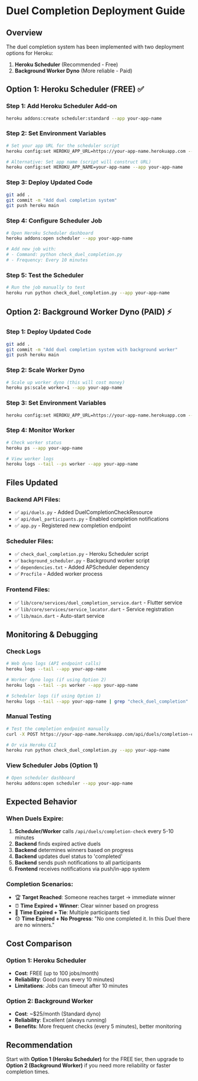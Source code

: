 # Duel Completion Deployment Guide

## Overview
The duel completion system has been implemented with two deployment options for Heroku:

1. **Heroku Scheduler** (Recommended - Free)
2. **Background Worker Dyno** (More reliable - Paid)

## Option 1: Heroku Scheduler (FREE) ✅

### Step 1: Add Heroku Scheduler Add-on
```bash
heroku addons:create scheduler:standard --app your-app-name
```

### Step 2: Set Environment Variables
```bash
# Set your app URL for the scheduler script
heroku config:set HEROKU_APP_URL=https://your-app-name.herokuapp.com --app your-app-name

# Alternative: Set app name (script will construct URL)
heroku config:set HEROKU_APP_NAME=your-app-name --app your-app-name
```

### Step 3: Deploy Updated Code
```bash
git add .
git commit -m "Add duel completion system"
git push heroku main
```

### Step 4: Configure Scheduler Job
```bash
# Open Heroku Scheduler dashboard
heroku addons:open scheduler --app your-app-name

# Add new job with:
# - Command: python check_duel_completion.py
# - Frequency: Every 10 minutes
```

### Step 5: Test the Scheduler
```bash
# Run the job manually to test
heroku run python check_duel_completion.py --app your-app-name
```

## Option 2: Background Worker Dyno (PAID) ⚡

### Step 1: Deploy Updated Code
```bash
git add .
git commit -m "Add duel completion system with background worker"
git push heroku main
```

### Step 2: Scale Worker Dyno
```bash
# Scale up worker dyno (this will cost money)
heroku ps:scale worker=1 --app your-app-name
```

### Step 3: Set Environment Variables
```bash
heroku config:set HEROKU_APP_URL=https://your-app-name.herokuapp.com --app your-app-name
```

### Step 4: Monitor Worker
```bash
# Check worker status
heroku ps --app your-app-name

# View worker logs
heroku logs --tail --ps worker --app your-app-name
```

## Files Updated

### Backend API Files:
- ✅ `api/duels.py` - Added DuelCompletionCheckResource
- ✅ `api/duel_participants.py` - Enabled completion notifications
- ✅ `app.py` - Registered new completion endpoint

### Scheduler Files:
- ✅ `check_duel_completion.py` - Heroku Scheduler script
- ✅ `background_scheduler.py` - Background worker script
- ✅ `dependencies.txt` - Added APScheduler dependency
- ✅ `Procfile` - Added worker process

### Frontend Files:
- ✅ `lib/core/services/duel_completion_service.dart` - Flutter service
- ✅ `lib/core/services/service_locator.dart` - Service registration
- ✅ `lib/main.dart` - Auto-start service

## Monitoring & Debugging

### Check Logs
```bash
# Web dyno logs (API endpoint calls)
heroku logs --tail --app your-app-name

# Worker dyno logs (if using Option 2)
heroku logs --tail --ps worker --app your-app-name

# Scheduler logs (if using Option 1)
heroku logs --tail --app your-app-name | grep "check_duel_completion"
```

### Manual Testing
```bash
# Test the completion endpoint manually
curl -X POST https://your-app-name.herokuapp.com/api/duels/completion-check

# Or via Heroku CLI
heroku run python check_duel_completion.py --app your-app-name
```

### View Scheduler Jobs (Option 1)
```bash
# Open scheduler dashboard
heroku addons:open scheduler --app your-app-name
```

## Expected Behavior

### When Duels Expire:
1. **Scheduler/Worker** calls `/api/duels/completion-check` every 5-10 minutes
2. **Backend** finds expired active duels
3. **Backend** determines winners based on progress
4. **Backend** updates duel status to 'completed'
5. **Backend** sends push notifications to all participants
6. **Frontend** receives notifications via push/in-app system

### Completion Scenarios:
- 🏆 **Target Reached**: Someone reaches target → immediate winner
- ⏰ **Time Expired + Winner**: Clear winner based on progress
- 🤝 **Time Expired + Tie**: Multiple participants tied
- 😞 **Time Expired + No Progress**: "No one completed it. In this Duel there are no winners."

## Cost Comparison

### Option 1: Heroku Scheduler
- **Cost**: FREE (up to 100 jobs/month)
- **Reliability**: Good (runs every 10 minutes)
- **Limitations**: Jobs can timeout after 10 minutes

### Option 2: Background Worker
- **Cost**: ~$25/month (Standard dyno)
- **Reliability**: Excellent (always running)
- **Benefits**: More frequent checks (every 5 minutes), better monitoring

## Recommendation

Start with **Option 1 (Heroku Scheduler)** for the FREE tier, then upgrade to **Option 2 (Background Worker)** if you need more reliability or faster completion times.
